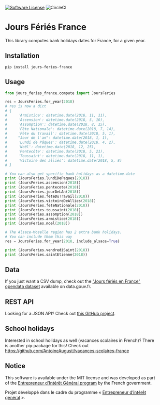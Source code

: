 [![Software License](https://img.shields.io/badge/License-MIT-orange.svg?style=flat-square)](https://github.com/AntoineAugusti/jours-feries-france/blob/master/LICENSE.md)
![CircleCI](https://img.shields.io/circleci/project/github/AntoineAugusti/jours-feries-france.svg?style=flat-square)


# Jours Fériés France
This library computes bank holidays dates for France, for a given year.

## Installation
```
pip install jours-feries-france
```

## Usage
```python
from jours_feries_france.compute import JoursFeries

res = JoursFeries.for_year(2018)
# res is now a dict
# {
#     'Armistice': datetime.date(2018, 11, 11),
#     'Ascension': datetime.date(2018, 5, 10),
#     'Assomption': datetime.date(2018, 8, 15),
#     'Fête Nationale': datetime.date(2018, 7, 14),
#     'Fête du travail': datetime.date(2018, 5, 1),
#     "Jour de l'an": datetime.date(2018, 1, 1),
#     'Lundi de Pâques': datetime.date(2018, 4, 2),
#     'Noël': datetime.date(2018, 12, 25),
#     'Pentecôte': datetime.date(2018, 5, 21),
#     'Toussaint': datetime.date(2018, 11, 1),
#     'Victoire des alliés': datetime.date(2018, 5, 8)
# }

# You can also get specific bank holidays as a datetime.date
print (JoursFeries.lundiDePaques(2018))
print (JoursFeries.ascension(2018))
print (JoursFeries.pentecote(2018))
print (JoursFeries.jourDeLAn(2018))
print (JoursFeries.feteDuTravail(2018))
print (JoursFeries.victoireDeAllies(2018))
print (JoursFeries.feteNationale(2018))
print (JoursFeries.toussaint(2018))
print (JoursFeries.assomption(2018))
print (JoursFeries.armistice(2018))
print (JoursFeries.noel(2018))

# The Alsace-Moselle region has 2 extra bank holidays.
# You can include them this way
res = JoursFeries.for_year(2018, include_alsace=True)

print (JoursFeries.vendrediSaint(2018))
print (JoursFeries.saintEtienne(2018))
```

## Data
If you just want a CSV dump, check out the ["Jours fériés en France" opendata dataset](https://www.data.gouv.fr/fr/datasets/jours-feries-en-france/) available on data.gouv.fr.

## REST API
Looking for a JSON API? Check out [this GitHub project](https://github.com/AntoineAugusti/api-jours-feries-france).

## School holidays
Interested in school holidays as well (vacances scolaires in French)? There is another pip package for this! Check out https://github.com/AntoineAugusti/vacances-scolaires-france

## Notice
This software is available under the MIT license and was developed as part of the [Entrepreneur d'Intérêt Général program](https://entrepreneur-interet-general.etalab.gouv.fr) by the French government.

Projet développé dans le cadre du programme « [Entrepreneur d’intérêt général](https://entrepreneur-interet-general.etalab.gouv.fr) ».
